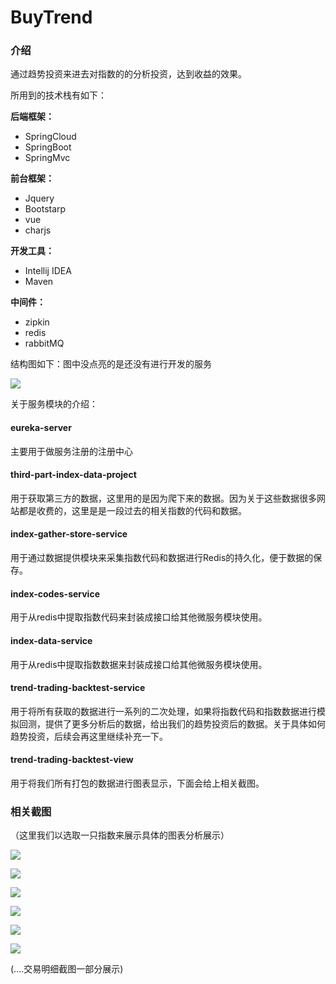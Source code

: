 # BuyTrend

### 介绍

通过趋势投资来进去对指数的的分析投资，达到收益的效果。

所用到的技术栈有如下：

**后端框架：**

- SpringCloud
- SpringBoot
- SpringMvc

**前台框架：**

- Jquery
- Bootstarp
- vue
- charjs

**开发工具：**

- Intellij IDEA 
- Maven

**中间件：**

- zipkin
- redis
- rabbitMQ

结构图如下：图中没点亮的是还没有进行开发的服务

![](https://gitee.com/CryFace/BuyTrend/raw/master/doc/22691891-85fdc5d5c099587b.png)

关于服务模块的介绍：

#### eureka-server

主要用于做服务注册的注册中心

#### third-part-index-data-project

用于获取第三方的数据，这里用的是因为爬下来的数据。因为关于这些数据很多网站都是收费的，这里是是一段过去的相关指数的代码和数据。

#### index-gather-store-service

用于通过数据提供模块来采集指数代码和数据进行Redis的持久化，便于数据的保存。

#### index-codes-service

用于从redis中提取指数代码来封装成接口给其他微服务模块使用。

#### index-data-service

用于从redis中提取指数数据来封装成接口给其他微服务模块使用。

#### trend-trading-backtest-service

用于将所有获取的数据进行一系列的二次处理，如果将指数代码和指数数据进行模拟回测，提供了更多分析后的数据，给出我们的趋势投资后的数据。关于具体如何趋势投资，后续会再这里继续补充一下。

#### trend-trading-backtest-view

用于将我们所有打包的数据进行图表显示，下面会给上相关截图。

### 相关截图

（这里我们以选取一只指数来展示具体的图表分析展示）

![](https://gitee.com/CryFace/BuyTrend/raw/master/doc/22691891-83cb121b8d6507ae.png)

![](https://gitee.com/CryFace/BuyTrend/raw/master/doc/22691891-0b4d8bb08cd036b0.png)

![](https://gitee.com/CryFace/BuyTrend/raw/master/doc/22691891-fa004027370e5405.png)

![](https://gitee.com/CryFace/BuyTrend/raw/master/doc/22691891-66566a3058b24b8d.png)

![](https://gitee.com/CryFace/BuyTrend/raw/master/doc/22691891-597938ebf0a42b1d.png)

![](https://gitee.com/CryFace/BuyTrend/raw/master/doc/22691891-522925ed03ab57fe.png)

(....交易明细截图一部分展示)

